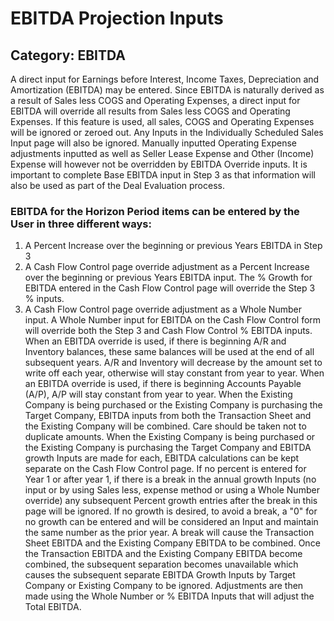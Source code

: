 # EBITDA Projection Inputs
## Category: EBITDA
A direct input for Earnings before Interest, Income Taxes, Depreciation and Amortization (EBITDA) may be entered. Since EBITDA is naturally derived as a result of Sales less COGS and Operating Expenses, a direct input for EBITDA will override all results from Sales less COGS and Operating Expenses. If this feature is used, all sales, COGS and Operating Expenses will be ignored or zeroed out. Any Inputs in the Individually Scheduled Sales Input page will also be ignored. Manually inputted Operating Expense adjustments inputted as well as Seller Lease Expense and Other (Income) Expense will however not be overridden by EBITDA Override inputs.
It is important to complete Base EBITDA input in Step 3 as that information will also be used as part of the Deal Evaluation process.
### EBITDA for the Horizon Period items can be entered by the User in three different ways:
1. A Percent Increase over the beginning or previous Years EBITDA in Step 3
2. A Cash Flow Control page override adjustment as a Percent Increase over the beginning or previous Years EBITDA input. The % Growth for EBITDA entered in the Cash Flow Control page will override the Step 3 % inputs.
3. A Cash Flow Control page override adjustment as a Whole Number input. A Whole Number input for EBITDA on the Cash Flow Control form will override both the Step 3 and Cash Flow Control % EBITDA inputs.
When an EBITDA override is used, if there is beginning A/R and Inventory balances, these same balances will be used at the end of all subsequent years. A/R and Inventory will decrease by the amount set to write off each year, otherwise will stay constant from year to year.
When an EBITDA override is used, if there is beginning Accounts Payable (A/P), A/P will stay constant from year to year.
When the Existing Company is being purchased or the Existing Company is purchasing the Target Company, EBITDA inputs from both the Transaction Sheet and the Existing Company will be combined. Care should be taken not to duplicate amounts.
When the Existing Company is being purchased or the Existing Company is purchasing the Target Company and EBITDA growth Inputs are made for each, EBITDA calculations can be kept separate on the Cash Flow Control page. If no percent is entered for Year 1 or after year 1, if there is a break in the annual growth Inputs (no input or by using Sales less, expense method or using a Whole Number override) any subsequent Percent growth entries after the break in this page will be ignored.
If no growth is desired, to avoid a break, a "0" for no growth can be entered and will be considered an Input and maintain the same number as the prior year.
A break will cause the Transaction Sheet EBITDA and the Existing Company EBITDA to be combined. Once the Transaction EBITDA and the Existing Company EBITDA become combined, the subsequent separation becomes unavailable which causes the subsequent separate EBITDA Growth Inputs by Target Company or Existing Company to be ignored. Adjustments are then made using the Whole Number or % EBITDA Inputs that will adjust the Total EBITDA.
